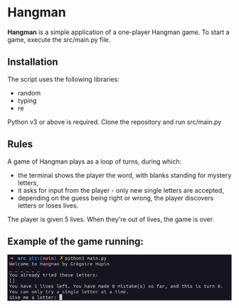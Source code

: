 # Hangman
**Hangman** is a simple application of a one-player Hangman game.
To start a game, execute the src/main.py file.
## Installation
The script uses the following libraries:
  - random
  - typing
  - re
 
Python v3 or above is required.
Clone the repository and run src/main.py

## Rules
A game of Hangman plays as a loop of turns, during which:
  - the terminal shows the player the word, with blanks standing for mystery letters,
  - it asks for input from the player - only new single letters are accepted,
  - depending on the guess being right or wrong, the player discovers letters or loses lives.

The player is given 5 lives. When they're out of lives, the game is over.

## Example of the game running:

![alt text](https://github.com/Bizkochito/hangman/blob/main/assets/running_example.png?raw=true)

  
  
